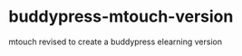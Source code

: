 buddypress-mtouch-version
=========================

mtouch revised to create a buddypress elearning version
